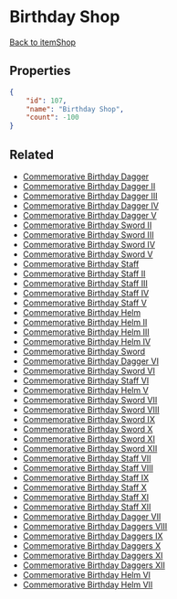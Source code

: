# Birthday Shop

<no description available>

[Back to itemShop](../item-shops.md)

## Properties

```json
{
    "id": 107,
    "name": "Birthday Shop",
    "count": -100
}
```

## Related

- [Commemorative Birthday Dagger](../items/2853-commemorative-birthday-dagger.md)
- [Commemorative Birthday Dagger II](../items/2854-commemorative-birthday-dagger-ii.md)
- [Commemorative Birthday Dagger III](../items/2855-commemorative-birthday-dagger-iii.md)
- [Commemorative Birthday Dagger IV](../items/2856-commemorative-birthday-dagger-iv.md)
- [Commemorative Birthday Dagger V](../items/2857-commemorative-birthday-dagger-v.md)
- [Commemorative Birthday Sword II](../items/2859-commemorative-birthday-sword-ii.md)
- [Commemorative Birthday Sword III](../items/2860-commemorative-birthday-sword-iii.md)
- [Commemorative Birthday Sword IV](../items/2861-commemorative-birthday-sword-iv.md)
- [Commemorative Birthday Sword V](../items/2862-commemorative-birthday-sword-v.md)
- [Commemorative Birthday Staff](../items/2863-commemorative-birthday-staff.md)
- [Commemorative Birthday Staff II](../items/2864-commemorative-birthday-staff-ii.md)
- [Commemorative Birthday Staff III](../items/2865-commemorative-birthday-staff-iii.md)
- [Commemorative Birthday Staff IV](../items/2866-commemorative-birthday-staff-iv.md)
- [Commemorative Birthday Staff V](../items/2867-commemorative-birthday-staff-v.md)
- [Commemorative Birthday Helm](../items/2868-commemorative-birthday-helm.md)
- [Commemorative Birthday Helm II](../items/2869-commemorative-birthday-helm-ii.md)
- [Commemorative Birthday Helm III](../items/2870-commemorative-birthday-helm-iii.md)
- [Commemorative Birthday Helm IV](../items/2871-commemorative-birthday-helm-iv.md)
- [Commemorative Birthday Sword](../items/2858-commemorative-birthday-sword.md)
- [Commemorative Birthday Dagger VI](../items/3302-commemorative-birthday-dagger-vi.md)
- [Commemorative Birthday Sword VI](../items/3303-commemorative-birthday-sword-vi.md)
- [Commemorative Birthday Staff VI](../items/3304-commemorative-birthday-staff-vi.md)
- [Commemorative Birthday Helm V](../items/3376-commemorative-birthday-helm-v.md)
- [Commemorative Birthday Sword VII](../items/7886-commemorative-birthday-sword-vii.md)
- [Commemorative Birthday Sword VIII](../items/7887-commemorative-birthday-sword-viii.md)
- [Commemorative Birthday Sword IX](../items/7888-commemorative-birthday-sword-ix.md)
- [Commemorative Birthday Sword X](../items/7889-commemorative-birthday-sword-x.md)
- [Commemorative Birthday Sword XI](../items/7890-commemorative-birthday-sword-xi.md)
- [Commemorative Birthday Sword XII](../items/7891-commemorative-birthday-sword-xii.md)
- [Commemorative Birthday Staff VII](../items/7892-commemorative-birthday-staff-vii.md)
- [Commemorative Birthday Staff VIII](../items/7893-commemorative-birthday-staff-viii.md)
- [Commemorative Birthday Staff IX](../items/7894-commemorative-birthday-staff-ix.md)
- [Commemorative Birthday Staff X](../items/7895-commemorative-birthday-staff-x.md)
- [Commemorative Birthday Staff XI](../items/7896-commemorative-birthday-staff-xi.md)
- [Commemorative Birthday Staff XII](../items/7897-commemorative-birthday-staff-xii.md)
- [Commemorative Birthday Dagger VII](../items/7898-commemorative-birthday-dagger-vii.md)
- [Commemorative Birthday Daggers VIII](../items/7899-commemorative-birthday-daggers-viii.md)
- [Commemorative Birthday Daggers IX](../items/7900-commemorative-birthday-daggers-ix.md)
- [Commemorative Birthday Daggers X](../items/7901-commemorative-birthday-daggers-x.md)
- [Commemorative Birthday Daggers XI](../items/7902-commemorative-birthday-daggers-xi.md)
- [Commemorative Birthday Daggers XII](../items/7903-commemorative-birthday-daggers-xii.md)
- [Commemorative Birthday Helm VI](../items/7904-commemorative-birthday-helm-vi.md)
- [Commemorative Birthday Helm VII](../items/7905-commemorative-birthday-helm-vii.md)

